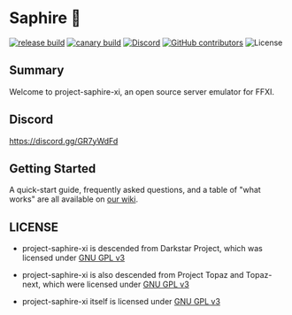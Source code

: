 # Saphire 💎

[![release build](https://img.shields.io/github/workflow/status/project-saphire-xi/saphire/build/release?label=release)](https://github.com/topaz-next/topaz/actions?query=workflow%3Abuild+branch%3Arelease)
[![canary build](https://img.shields.io/github/workflow/status/project-saphire-xi/saphire/build/canary?label=canary)](https://github.com/topaz-next/topaz/actions?query=workflow%3Abuild+branch%3Acanary)
[![Discord](https://img.shields.io/discord/821082565065834506.svg?label=discord&logo=discord)](https://discord.gg/YvM9mDHGKb)
[![GitHub contributors](https://img.shields.io/github/contributors/project-saphire-xi/saphire.svg)](https://Github.com/project-saphire-xi/saphire/graphs/contributors)
![License](https://img.shields.io/github/license/topaz-next/topaz)

## Summary
Welcome to project-saphire-xi, an open source server emulator for FFXI.

## Discord
https://discord.gg/GR7yWdFd

## Getting Started

A quick-start guide, frequently asked questions, and a table of "what works" are all available on [our wiki](https://github.com/project-saphire-xi/saphire/wiki).

## LICENSE

- project-saphire-xi is descended from Darkstar Project, which was licensed under [GNU GPL v3](https://github.com/project-saphire-xi/saphire/blob/release/LICENSE)

- project-saphire-xi is also descended from Project Topaz and Topaz-next, which were licensed under [GNU GPL v3](https://github.com/project-saphire-xi/saphire/blob/release/LICENSE)

- project-saphire-xi itself is licensed under [GNU GPL v3](https://github.com/project-saphire-xi/saphire/blob/release/LICENSE)
